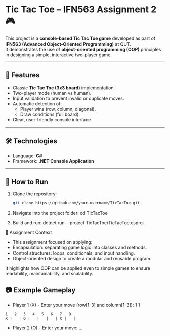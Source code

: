 # Tic Tac Toe – IFN563 Assignment 2 🎮

This project is a **console-based Tic Tac Toe game** developed as part of **IFN563 (Advanced Object-Oriented Programming)** at QUT.  
It demonstrates the use of **object-oriented programming (OOP)** principles in designing a simple, interactive two-player game.

---

## 📌 Features
- Classic **Tic Tac Toe (3x3 board)** implementation.  
- Two-player mode (human vs human).  
- Input validation to prevent invalid or duplicate moves.  
- Automatic detection of:
  - Player wins (row, column, diagonal).  
  - Draw conditions (full board).  
- Clear, user-friendly console interface.  

---

## 🛠️ Technologies
- Language: **C#**  
- Framework: **.NET Console Application**

---

## 🚀 How to Run
1. Clone the repository:
   ```bash
   git clone https://github.com/your-username/TicTacToe.git

2. Navigate into the project folder:
   cd TicTacToe

3. Build and run:
   dotnet run --project TicTacToe/TicTacToe.csproj


📖 Assignment Context
- This assignment focused on applying:
- Encapsulation: separating game logic into classes and methods.
- Control structures: loops, conditionals, and input handling.
- Object-oriented design to create a modular and reusable program.

It highlights how OOP can be applied even to simple games to ensure readability, maintainability, and scalability.

## 📷 Example Gameplay
- Player 1 (X) - Enter your move (row[1-3] and column[1-3]): 1 1
  
```
1   2   3   4   5   6   7   8
X |   | O |   |   |   | X |   |

```

- Player 2 (O) - Enter your move: ...
